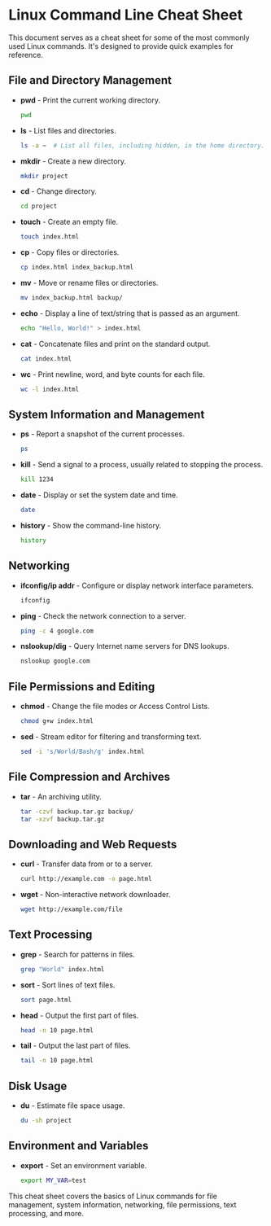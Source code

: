 
# Linux Command Line Cheat Sheet

This document serves as a cheat sheet for some of the most commonly used Linux commands. It's designed to provide quick examples for reference.

## File and Directory Management

- **pwd** - Print the current working directory.
  ```bash
  pwd
  ```

- **ls** - List files and directories.
  ```bash
  ls -a ~  # List all files, including hidden, in the home directory.
  ```

- **mkdir** - Create a new directory.
  ```bash
  mkdir project
  ```

- **cd** - Change directory.
  ```bash
  cd project
  ```

- **touch** - Create an empty file.
  ```bash
  touch index.html
  ```

- **cp** - Copy files or directories.
  ```bash
  cp index.html index_backup.html
  ```

- **mv** - Move or rename files or directories.
  ```bash
  mv index_backup.html backup/
  ```

- **echo** - Display a line of text/string that is passed as an argument.
  ```bash
  echo "Hello, World!" > index.html
  ```

- **cat** - Concatenate files and print on the standard output.
  ```bash
  cat index.html
  ```

- **wc** - Print newline, word, and byte counts for each file.
  ```bash
  wc -l index.html
  ```

## System Information and Management

- **ps** - Report a snapshot of the current processes.
  ```bash
  ps
  ```

- **kill** - Send a signal to a process, usually related to stopping the process.
  ```bash
  kill 1234
  ```

- **date** - Display or set the system date and time.
  ```bash
  date
  ```

- **history** - Show the command-line history.
  ```bash
  history
  ```

## Networking

- **ifconfig/ip addr** - Configure or display network interface parameters.
  ```bash
  ifconfig
  ```
  
- **ping** - Check the network connection to a server.
  ```bash
  ping -c 4 google.com
  ```

- **nslookup/dig** - Query Internet name servers for DNS lookups.
  ```bash
  nslookup google.com
  ```

## File Permissions and Editing

- **chmod** - Change the file modes or Access Control Lists.
  ```bash
  chmod g+w index.html
  ```

- **sed** - Stream editor for filtering and transforming text.
  ```bash
  sed -i 's/World/Bash/g' index.html
  ```

## File Compression and Archives

- **tar** - An archiving utility.
  ```bash
  tar -czvf backup.tar.gz backup/
  tar -xzvf backup.tar.gz
  ```

## Downloading and Web Requests

- **curl** - Transfer data from or to a server.
  ```bash
  curl http://example.com -o page.html
  ```

- **wget** - Non-interactive network downloader.
  ```bash
  wget http://example.com/file
  ```

## Text Processing

- **grep** - Search for patterns in files.
  ```bash
  grep "World" index.html
  ```

- **sort** - Sort lines of text files.
  ```bash
  sort page.html
  ```

- **head** - Output the first part of files.
  ```bash
  head -n 10 page.html
  ```

- **tail** - Output the last part of files.
  ```bash
  tail -n 10 page.html
  ```

## Disk Usage

- **du** - Estimate file space usage.
  ```bash
  du -sh project
  ```

## Environment and Variables

- **export** - Set an environment variable.
  ```bash
  export MY_VAR=test
  ```

This cheat sheet covers the basics of Linux commands for file management, system information, networking, file permissions, text processing, and more.
